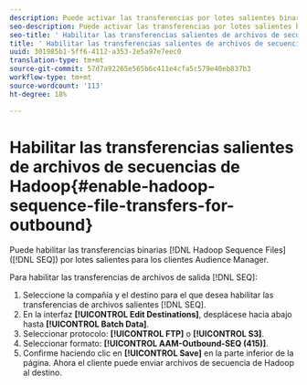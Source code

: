 ```yaml
---
description: Puede activar las transferencias por lotes salientes binarias de archivos de secuencia de Hadoop (SEQ) para clientes Audience Manager.
seo-description: Puede activar las transferencias por lotes salientes binarias de archivos de secuencia de Hadoop (SEQ) para clientes Audience Manager.
seo-title: ' Habilitar las transferencias salientes de archivos de secuencias de Hadoop'
title: ' Habilitar las transferencias salientes de archivos de secuencias de Hadoop'
uuid: 301985b1-5ff6-4112-a353-2e5a97e7eec0
translation-type: tm+mt
source-git-commit: 57d7a92265e565b6c411e4cfa5c579e40eb837b3
workflow-type: tm+mt
source-wordcount: '113'
ht-degree: 18%

---
```



#  Habilitar las transferencias salientes de archivos de secuencias de Hadoop{#enable-hadoop-sequence-file-transfers-for-outbound}

Puede habilitar las transferencias binarias [!DNL Hadoop Sequence Files] ([!DNL SEQ]) por lotes salientes para los clientes Audience Manager.

<!-- REMOVED FROM PUBLIC DOCS: The advantages of using [!DNL Hadoop SEQ] files are listed in the [public documentation](https://marketing.adobe.com/resources/help/en_US/aam/outbound-seq-files.html). -->

Para habilitar las transferencias de archivos de salida [!DNL SEQ]:

1. Seleccione la compañía y el destino para el que desea habilitar las transferencias de archivos salientes [!DNL SEQ].
1. En la interfaz **[!UICONTROL Edit Destinations]**, desplácese hacia abajo hasta **[!UICONTROL Batch Data]**.
1. Seleccionar protocolo: **[!UICONTROL FTP]** o **[!UICONTROL S3]**.
1. Seleccionar formato: **[!UICONTROL AAM-Outbound-SEQ (415)]**.
1. Confirme haciendo clic en **[!UICONTROL Save]** en la parte inferior de la página. Ahora el cliente puede enviar archivos de secuencia de Hadoop al destino.
